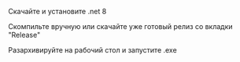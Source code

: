 Скачайте и установите .net 8

Скомпильте вручную или скачайте уже готовый релиз со вкладки "Release"

Разархивируйте на рабочий стол и запустите .exe
